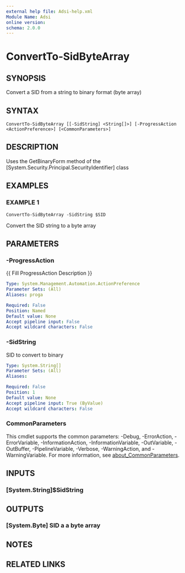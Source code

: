```yaml
---
external help file: Adsi-help.xml
Module Name: Adsi
online version:
schema: 2.0.0
---
```


# ConvertTo-SidByteArray

## SYNOPSIS
Convert a SID from a string to binary format (byte array)

## SYNTAX

```
ConvertTo-SidByteArray [[-SidString] <String[]>] [-ProgressAction <ActionPreference>] [<CommonParameters>]
```

## DESCRIPTION
Uses the GetBinaryForm method of the \[System.Security.Principal.SecurityIdentifier\] class

## EXAMPLES

### EXAMPLE 1
```
ConvertTo-SidByteArray -SidString $SID
```

Convert the SID string to a byte array

## PARAMETERS

### -ProgressAction
{{ Fill ProgressAction Description }}

```yaml
Type: System.Management.Automation.ActionPreference
Parameter Sets: (All)
Aliases: proga

Required: False
Position: Named
Default value: None
Accept pipeline input: False
Accept wildcard characters: False
```

### -SidString
SID to convert to binary

```yaml
Type: System.String[]
Parameter Sets: (All)
Aliases:

Required: False
Position: 1
Default value: None
Accept pipeline input: True (ByValue)
Accept wildcard characters: False
```

### CommonParameters
This cmdlet supports the common parameters: -Debug, -ErrorAction, -ErrorVariable, -InformationAction, -InformationVariable, -OutVariable, -OutBuffer, -PipelineVariable, -Verbose, -WarningAction, and -WarningVariable. For more information, see [about_CommonParameters](http://go.microsoft.com/fwlink/?LinkID=113216).

## INPUTS

### [System.String]$SidString
## OUTPUTS

### [System.Byte] SID a a byte array
## NOTES

## RELATED LINKS

